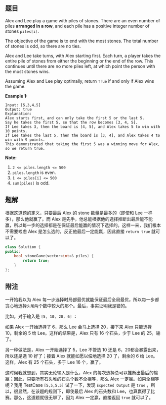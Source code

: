 ## 题目

Alex and Lee play a game with piles of stones.  There are an even number of piles **arranged in a row**, and each pile has a positive integer number of stones `piles[i]`.

The objective of the game is to end with the most stones.  The total number of stones is odd, so there are no ties.

Alex and Lee take turns, with Alex starting first.  Each turn, a player takes the entire pile of stones from either the beginning or the end of the row.  This continues until there are no more piles left, at which point the person with the most stones wins.

Assuming Alex and Lee play optimally, return `True` if and only if Alex wins the game.

 

**Example 1:**

```
Input: [5,3,4,5]
Output: true
Explanation: 
Alex starts first, and can only take the first 5 or the last 5.
Say he takes the first 5, so that the row becomes [3, 4, 5].
If Lee takes 3, then the board is [4, 5], and Alex takes 5 to win with 10 points.
If Lee takes the last 5, then the board is [3, 4], and Alex takes 4 to win with 9 points.
This demonstrated that taking the first 5 was a winning move for Alex, so we return true.
```

 

**Note:**

1. `2 <= piles.length <= 500`
2. `piles.length` is even.
3. `1 <= piles[i] <= 500`
4. `sum(piles)` is odd.



## 题解

根据这道题的定义，只要最后 Alex 的 stone 数量是最多的（即使和 Lee 一样多），那么他就赢了。而 Alex 是先手，他总能根据他的选择推断出最后能不能赢，所以每一步的选择都是在保证最后能赢的情况下选择的。这样一来，我们根本不需要考虑 Alex 是怎么选的，反正他最后一定能赢，因此直接 `return true` 就可以了。

```c++
class Solution {
public:
    bool stoneGame(vector<int>& piles) {
        return true;
    }
};
```



## 附注

一开始我以为 Alex 每一步选择时局部最优就能保证最后全局最优，所以每一步都贪心地选择`头尾`两个数中较大的那个。最后，事实证明我是错的。

比如，对于输入是 `[5, 10, 20, 6]` ：

如果 Alex 一开始选择了 6，那么 Lee 会马上选择 20，接下来 Alex 只能选择 10，剩余的 5 给 Lee。这样的结果是，Alex 只有 16 个石头，少于 Lee 的 25，输了。

另一种做法是，Alex 一开始选择了 5，Lee 不管选 10 还是 6，20都会暴露出来，所以还是选 10 好了；接着 Alex 就能如愿以偿地选择 20 了，剩余的 6 给 Lee。这样，Alex 有 25 个石头，多于 Lee 16 个，赢了。

这时候我就想到，其实无论输入是什么，Alex 的每次选择总可以推断出最后的输赢；因此，只要所有石头堆的石头个数不全相等，那么 Alex 一定赢。如果全相等呢？我用 TestCase `[5,5,5,5]` 试了一下，发现 `Expected Output` 是 `true` ，所以，很显然，在该题的规则下，即使最后 Alex 的石头数和 Lee，也算赢得了比赛。那么，这道题就很无聊了，因为 Alex 一定赢，直接返回 `true` 就可以了。